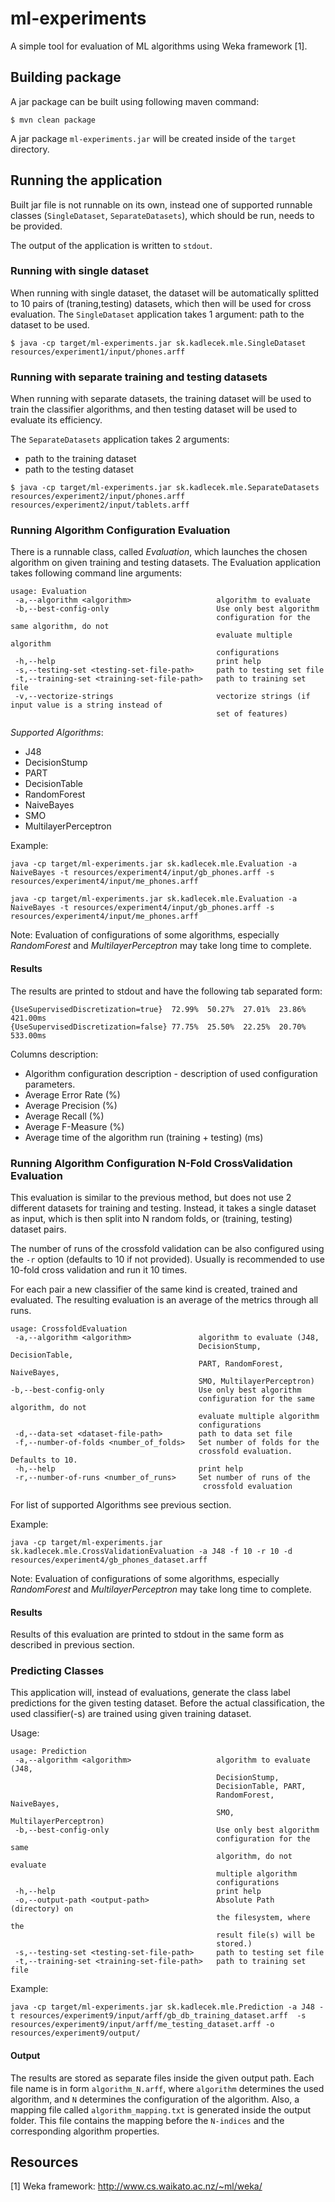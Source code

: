 # ml-experiments

A simple tool for evaluation of ML algorithms using Weka framework [1]. 

## Building package

A jar package can be built using following maven command:

```
$ mvn clean package
``` 
A jar package `ml-experiments.jar` will be created inside of the `target` directory.
## Running the application 

Built jar file is not runnable on its own, instead one 
of supported runnable classes (`SingleDataset`, `SeparateDatasets`), which should be run, needs to be provided.

The output of the application is written to `stdout`.

### Running with single dataset
When running with single dataset, the dataset will be automatically splitted to 10 pairs of (traning,testing) datasets, 
which then will be used for cross evaluation. 
The `SingleDataset` application takes 1 argument: path to the dataset to be used.  

```
$ java -cp target/ml-experiments.jar sk.kadlecek.mle.SingleDataset resources/experiment1/input/phones.arff 
```

### Running with separate training and testing datasets 
When running with separate datasets, the training dataset will be used 
to train the classifier algorithms, and then testing dataset will be used to 
evaluate its efficiency. 

The `SeparateDatasets` application takes 2 arguments: 
+ path to the training dataset
+ path to the testing dataset
 
```
$ java -cp target/ml-experiments.jar sk.kadlecek.mle.SeparateDatasets resources/experiment2/input/phones.arff resources/experiment2/input/tablets.arff
```

### Running Algorithm Configuration Evaluation

There is a runnable class, called *Evaluation*, which launches the chosen algorithm on given training and testing datasets.
The Evaluation application takes following command line arguments:

```
usage: Evaluation 
 -a,--algorithm <algorithm>                   algorithm to evaluate 
 -b,--best-config-only                        Use only best algorithm
                                              configuration for the same algorithm, do not
                                              evaluate multiple algorithm
                                              configurations
 -h,--help                                    print help
 -s,--testing-set <testing-set-file-path>     path to testing set file
 -t,--training-set <training-set-file-path>   path to training set file
 -v,--vectorize-strings                       vectorize strings (if input value is a string instead of
                                              set of features)
```


*Supported Algorithms*:

+ J48
+ DecisionStump
+ PART
+ DecisionTable
+ RandomForest
+ NaiveBayes
+ SMO
+ MultilayerPerceptron

Example:

```
java -cp target/ml-experiments.jar sk.kadlecek.mle.Evaluation -a NaiveBayes -t resources/experiment4/input/gb_phones.arff -s resources/experiment4/input/me_phones.arff 
```

```
java -cp target/ml-experiments.jar sk.kadlecek.mle.Evaluation -a NaiveBayes -t resources/experiment4/input/gb_phones.arff -s resources/experiment4/input/me_phones.arff 
```

Note: Evaluation of configurations of some algorithms, especially *RandomForest* and *MultilayerPerceptron* may take long time to complete.

#### Results

The results are printed to stdout and have the following tab separated form:

```
{UseSupervisedDiscretization=true}	72.99%	50.27%	27.01%	23.86%	421.00ms
{UseSupervisedDiscretization=false}	77.75%	25.50%	22.25%	20.70%	533.00ms
```

Columns description:
+ Algorithm configuration description - description of used configuration parameters.
+ Average Error Rate (%)
+ Average Precision (%)
+ Average Recall (%)
+ Average F-Measure (%)
+ Average time of the algorithm run (training + testing) (ms)

### Running Algorithm Configuration N-Fold CrossValidation Evaluation

This evaluation is similar to the previous method, but does not use 2 different datasets for training and testing. Instead,
it takes a single dataset as input, which is then split into N random folds, or (training, testing) dataset pairs.

The number of runs of the crossfold validation can be also configured using the `-r` option (defaults to 10 if not provided).
Usually is recommended to use 10-fold cross validation and run it 10 times. 

For each pair a new classifier of the same kind is created, trained and evaluated. The resulting evaluation is an average
of the metrics through all runs.

```
usage: CrossfoldEvaluation
 -a,--algorithm <algorithm>               algorithm to evaluate (J48,
                                          DecisionStump, DecisionTable,
                                          PART, RandomForest, NaiveBayes,
                                          SMO, MultilayerPerceptron)
-b,--best-config-only                     Use only best algorithm
                                          configuration for the same algorithm, do not
                                          evaluate multiple algorithm
                                          configurations                                         
 -d,--data-set <dataset-file-path>        path to data set file
 -f,--number-of-folds <number_of_folds>   Set number of folds for the
                                          crossfold evaluation. Defaults to 10.
 -h,--help                                print help
 -r,--number-of-runs <number_of_runs>     Set number of runs of the
                                           crossfold evaluation
```

For list of supported Algorithms see previous section. 

Example:

```
java -cp target/ml-experiments.jar sk.kadlecek.mle.CrossValidationEvaluation -a J48 -f 10 -r 10 -d resources/experiment4/gb_phones_dataset.arff
```

Note: Evaluation of configurations of some algorithms, especially *RandomForest* and *MultilayerPerceptron* may take long time to complete.

#### Results

Results of this evaluation are printed to stdout in the same form as described in previous section.

### Predicting Classes

This application will, instead of evaluations, generate the class label predictions for the given testing dataset.
Before the actual classification, the used classifier(-s) are trained using given training dataset.

Usage:
```
usage: Prediction
 -a,--algorithm <algorithm>                   algorithm to evaluate (J48,
                                              DecisionStump,
                                              DecisionTable, PART,
                                              RandomForest, NaiveBayes,
                                              SMO, MultilayerPerceptron)
 -b,--best-config-only                        Use only best algorithm
                                              configuration for the same
                                              algorithm, do not evaluate
                                              multiple algorithm
                                              configurations
 -h,--help                                    print help
 -o,--output-path <output-path>               Absolute Path (directory) on
                                              the filesystem, where the
                                              result file(s) will be
                                              stored.)
 -s,--testing-set <testing-set-file-path>     path to testing set file
 -t,--training-set <training-set-file-path>   path to training set file
```

Example:

```
java -cp target/ml-experiments.jar sk.kadlecek.mle.Prediction -a J48 -t resources/experiment9/input/arff/gb_db_training_dataset.arff  -s resources/experiment9/input/arff/me_testing_dataset.arff -o resources/experiment9/output/ 
```

#### Output
The results are stored as separate files inside the given output path. Each file name is in form `algorithm_N.arff`, where `algorithm`
determines the used algorithm, and `N` determines the configuration of the algorithm. Also, a mapping file called `algorithm_mapping.txt`
is generated inside the output folder. This file contains the mapping before the `N-indices` and the corresponding algorithm properties. 
 
## Resources

[1] Weka framework: http://www.cs.waikato.ac.nz/~ml/weka/
